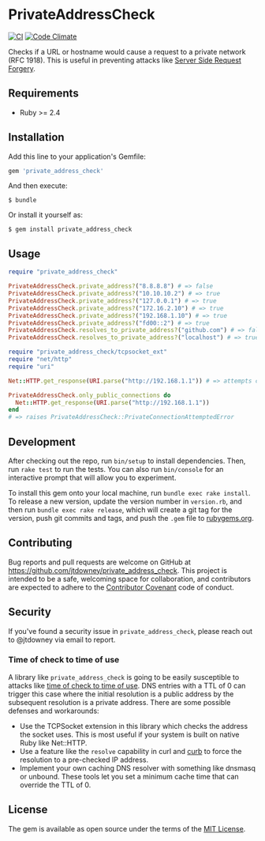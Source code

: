# PrivateAddressCheck

[![CI](https://github.com/jtdowney/private_address_check/actions/workflows/ci.yml/badge.svg)](https://github.com/jtdowney/private_address_check/actions/workflows/ci.yml)
[![Code Climate](https://codeclimate.com/github/jtdowney/private_address_check/badges/gpa.svg)](https://codeclimate.com/github/jtdowney/private_address_check)

Checks if a URL or hostname would cause a request to a private network (RFC 1918). This is useful in preventing attacks like [Server Side Request Forgery](https://cwe.mitre.org/data/definitions/918.html).

## Requirements

- Ruby >= 2.4

## Installation

Add this line to your application's Gemfile:

```ruby
gem 'private_address_check'
```

And then execute:

    $ bundle

Or install it yourself as:

    $ gem install private_address_check

## Usage

```ruby
require "private_address_check"

PrivateAddressCheck.private_address?("8.8.8.8") # => false
PrivateAddressCheck.private_address?("10.10.10.2") # => true
PrivateAddressCheck.private_address?("127.0.0.1") # => true
PrivateAddressCheck.private_address?("172.16.2.10") # => true
PrivateAddressCheck.private_address?("192.168.1.10") # => true
PrivateAddressCheck.private_address?("fd00::2") # => true
PrivateAddressCheck.resolves_to_private_address?("github.com") # => false
PrivateAddressCheck.resolves_to_private_address?("localhost") # => true

require "private_address_check/tcpsocket_ext"
require "net/http"
require "uri"

Net::HTTP.get_response(URI.parse("http://192.168.1.1")) # => attempts connection like normal

PrivateAddressCheck.only_public_connections do
  Net::HTTP.get_response(URI.parse("http://192.168.1.1"))
end
# => raises PrivateAddressCheck::PrivateConnectionAttemptedError
```

## Development

After checking out the repo, run `bin/setup` to install dependencies. Then, run `rake test` to run the tests. You can also run `bin/console` for an interactive prompt that will allow you to experiment.

To install this gem onto your local machine, run `bundle exec rake install`. To release a new version, update the version number in `version.rb`, and then run `bundle exec rake release`, which will create a git tag for the version, push git commits and tags, and push the `.gem` file to [rubygems.org](https://rubygems.org).

## Contributing

Bug reports and pull requests are welcome on GitHub at https://github.com/jtdowney/private_address_check. This project is intended to be a safe, welcoming space for collaboration, and contributors are expected to adhere to the [Contributor Covenant](http://contributor-covenant.org) code of conduct.

## Security

If you've found a security issue in `private_address_check`, please reach out to @jtdowney via email to report.

### Time of check to time of use

A library like `private_address_check` is going to be easily susceptible to attacks like [time of check to time of use](https://en.wikipedia.org/wiki/Time_of_check_to_time_of_use). DNS entries with a TTL of 0 can trigger this case where the initial resolution is a public address by the subsequent resolution is a private address. There are some possible defenses and workarounds:

- Use the TCPSocket extension in this library which checks the address the socket uses. This is most useful if your system is built on native Ruby like Net::HTTP.
- Use a feature like the `resolve` capability in curl and [curb](https://www.rubydoc.info/github/taf2/curb/Curl/Easy#resolve=-instance_method) to force the resolution to a pre-checked IP address.
- Implement your own caching DNS resolver with something like dnsmasq or unbound. These tools let you set a minimum cache time that can override the TTL of 0.

## License

The gem is available as open source under the terms of the [MIT License](http://opensource.org/licenses/MIT).
